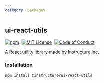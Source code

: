 ```yaml
---
category: packages
---
```


## ui-react-utils

[![npm][npm]][npm-url]&nbsp;
[![MIT License][license-badge]][license]&nbsp;
[![Code of Conduct][coc-badge]][coc]

A React utility library made by Instructure Inc.

### Installation

```sh
npm install @instructure/ui-react-utils
```

[npm]: https://img.shields.io/npm/v/@instructure/ui-react-utils.svg
[npm-url]: https://npmjs.com/package/@instructure/ui-react-utils
[license-badge]: https://img.shields.io/npm/l/instructure-ui.svg?style=flat-square
[license]: https://github.com/instructure/instructure-ui/blob/master/LICENSE
[coc-badge]: https://img.shields.io/badge/code%20of-conduct-ff69b4.svg?style=flat-square
[coc]: https://github.com/instructure/instructure-ui/blob/master/CODE_OF_CONDUCT.md
